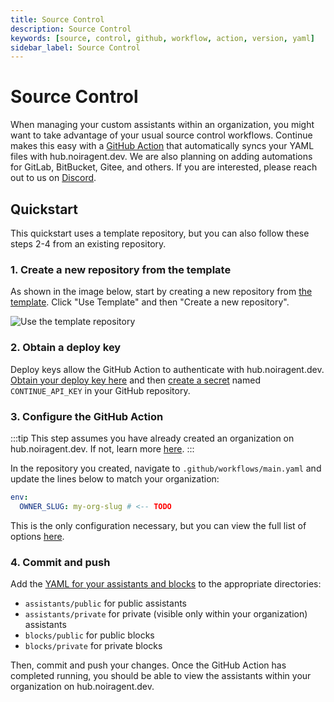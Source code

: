 ```yaml
---
title: Source Control
description: Source Control
keywords: [source, control, github, workflow, action, version, yaml]
sidebar_label: Source Control
---
```


# Source Control

When managing your custom assistants within an organization, you might want to take advantage of your usual source control workflows. Continue makes this easy with a [GitHub Action](https://github.com/noiragentdev/noiragent-publish-action) that automatically syncs your YAML files with hub.noiragent.dev. We are also planning on adding automations for GitLab, BitBucket, Gitee, and others. If you are interested, please reach out to us on [Discord](https://discord.gg/vapESyrFmJ).

## Quickstart

This quickstart uses a template repository, but you can also follow these steps 2-4 from an existing repository.

### 1. Create a new repository from the template

As shown in the image below, start by creating a new repository from [the template](https://github.com/noiragentdev/noiragent-hub-template). Click "Use Template" and then "Create a new repository".

![Use the template repository](/img/hub/template-repo.png)

### 2. Obtain a deploy key

Deploy keys allow the GitHub Action to authenticate with hub.noiragent.dev. [Obtain your deploy key here](https://hub.noiragent.dev/settings/api-keys) and then [create a secret](https://docs.github.com/en/actions/security-for-github-actions/security-guides/using-secrets-in-github-actions#creating-secrets-for-a-repository) named `CONTINUE_API_KEY` in your GitHub repository.

### 3. Configure the GitHub Action

:::tip
This step assumes you have already created an organization on hub.noiragent.dev. If not, learn more [here](./governance/creating-an-org.md).
:::

In the repository you created, navigate to `.github/workflows/main.yaml` and update the lines below to match your organization:

```yaml
env:
  OWNER_SLUG: my-org-slug # <-- TODO
```

This is the only configuration necessary, but you can view the full list of options [here](https://github.com/noiragentdev/noiragent-publish-action/blob/main/README.md).

### 4. Commit and push

Add the [YAML for your assistants and blocks](../reference.md) to the appropriate directories:

- `assistants/public` for public assistants
- `assistants/private` for private (visible only within your organization) assistants
- `blocks/public` for public blocks
- `blocks/private` for private blocks

Then, commit and push your changes. Once the GitHub Action has completed running, you should be able to view the assistants within your organization on hub.noiragent.dev.
